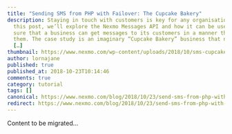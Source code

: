 ```yaml
---
title: "Sending SMS from PHP with Failover: The Cupcake Bakery"
description: Staying in touch with customers is key for any organisation. In
  this post, we’ll explore the Nexmo Messages API and how it can be used to make
  sure that a business can get messages to its customers in a manner that suits
  them. The case study is an imaginary “Cupcake Bakery” business that needs the
  […]
thumbnail: https://www.nexmo.com/wp-content/uploads/2018/10/sms-cupcake.png
author: lornajane
published: true
published_at: 2018-10-23T10:14:46
comments: true
category: tutorial
tags: []
canonical: https://www.nexmo.com/blog/2018/10/23/send-sms-from-php-with-failover-dr
redirect: https://www.nexmo.com/blog/2018/10/23/send-sms-from-php-with-failover-dr
---
```

Content to be migrated...
